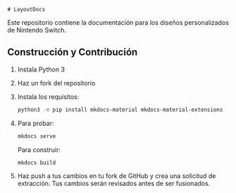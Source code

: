     # LayoutDocs


Este repositorio contiene la documentación para los diseños personalizados de Nintendo Switch.

## Construcción y Contribución

1. Instala Python 3
2. Haz un fork del repositorio
3. Instala los requisitos:

    ```sh
    python3 -m pip install mkdocs-material mkdocs-material-extensions
    ```

4. Para probar:
    ```sh
    mkdocs serve
    ```
    Para construir:
    ```sh
    mkdocs build
    ```
5. Haz push a tus cambios en tu fork de GitHub y crea una solicitud de extracción. Tus cambios serán revisados antes de ser fusionados.
